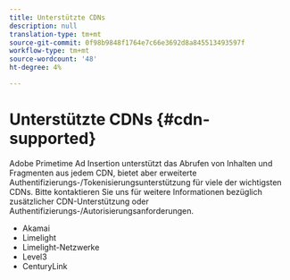 ```yaml
---
title: Unterstützte CDNs
description: null
translation-type: tm+mt
source-git-commit: 0f98b9848f1764e7c66e3692d8a845513493597f
workflow-type: tm+mt
source-wordcount: '48'
ht-degree: 4%

---
```



# Unterstützte CDNs {#cdn-supported}

Adobe Primetime Ad Insertion unterstützt das Abrufen von Inhalten und Fragmenten aus jedem CDN, bietet aber erweiterte Authentifizierungs-/Tokenisierungsunterstützung für viele der wichtigsten CDNs.  Bitte kontaktieren Sie uns für weitere Informationen bezüglich zusätzlicher CDN-Unterstützung oder Authentifizierungs-/Autorisierungsanforderungen.

* Akamai
* Limelight
* Limelight-Netzwerke
* Level3
* CenturyLink
